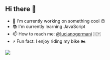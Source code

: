 


## Hi there :wave:

- :rocket: I'm currently working on something cool :wink:
- :books: I'm currently learning JavaScript
- 	:mailbox: How to reach me: [@lucianogermani](https://twitter.com/LucianoGermani) :it:
- :zap: Fun fact: I enjoy riding my bike :motorcycle:



<img src="https://media4.giphy.com/media/SWoSkN6DxTszqIKEqv/giphy.gif?cid=ecf05e47wozf5rb1sikc3u9sh4b4e8kru7gh59lyzh7i7t7w&rid=giphy.gif&ct=g">


<!---
Germanilu/Germanilu is a ✨ special ✨ repository because its `README.md` (this file) appears on your GitHub profile.
You can click the Preview link to take a look at your changes.
--->

